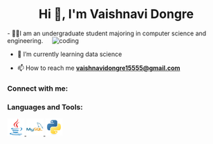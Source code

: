 
<h1 align="center">Hi 👋, I'm Vaishnavi Dongre</h1>
- 👩‍💻I am an undergraduate student majoring in computer science and engineering.
<img align="right" alt="coding" width="400" scr="https://i.pinimg.com/564x/ad/9f/46/ad9f469343a00877d8340e54879ae689.jpg">

- 🌱 I’m currently learning data science

- 📫 How to reach me **vaishnavidongre15555@gmail.com**

<h3 align="left">Connect with me:</h3>
<p align="left">
</p>

<h3 align="left">Languages and Tools:</h3>
<p align="left"> <a href="https://www.java.com" target="_blank" rel="noreferrer"> <img src="https://raw.githubusercontent.com/devicons/devicon/master/icons/java/java-original.svg" alt="java" width="40" height="40"/> </a> <a href="https://www.mysql.com/" target="_blank" rel="noreferrer"> <img src="https://raw.githubusercontent.com/devicons/devicon/master/icons/mysql/mysql-original-wordmark.svg" alt="mysql" width="40" height="40"/> </a> <a href="https://www.python.org" target="_blank" rel="noreferrer"> <img src="https://raw.githubusercontent.com/devicons/devicon/master/icons/python/python-original.svg" alt="python" width="40" height="40"/> </a> </p>
